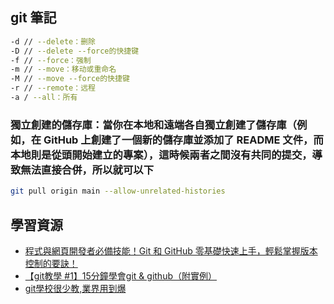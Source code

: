 ## git 筆記

```bash
-d // --delete：删除
-D // --delete --force的快捷键
-f // --force：强制
-m // --move：移动或重命名
-M // --move --force的快捷键
-r // --remote：远程
-a / --all：所有
```

### 獨立創建的儲存庫：當你在本地和遠端各自獨立創建了儲存庫（例如，在 GitHub 上創建了一個新的儲存庫並添加了 README 文件，而本地則是從頭開始建立的專案），這時候兩者之間沒有共同的提交，導致無法直接合併，所以就可以下

```bash
git pull origin main --allow-unrelated-histories
```

## 學習資源
- [程式與網頁開發者必備技能！Git 和 GitHub 零基礎快速上手，輕鬆掌握版本控制的要訣！](https://www.youtube.com/watch?v=FKXRiAiQFiY)
- [【git教學 #1】15分鐘學會git & github（附實例）](https://www.youtube.com/watch?v=Zd5jSDRjWfA&t=9s)
- [git學校很少教,業界用到爆](https://www.instagram.com/p/C3xj2Wwy1w-/)